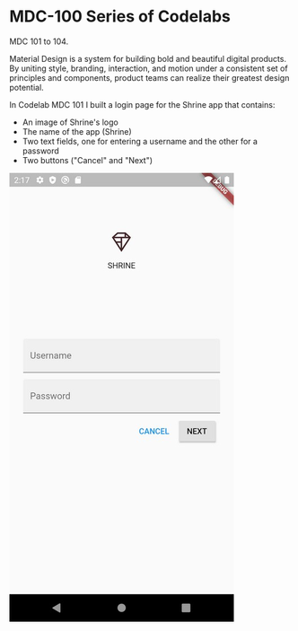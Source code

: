 # MDC-100 Series of Codelabs
MDC 101 to 104.

Material Design is a system for building bold and beautiful digital products. By uniting style, branding, interaction, and motion under a consistent set of principles and components, product teams can realize their greatest design potential.

In Codelab MDC 101 I built a login page for the Shrine app that contains:

- An image of Shrine's logo
- The name of the app (Shrine)
- Two text fields, one for entering a username and the other for a password
- Two buttons ("Cancel" and "Next")

<img src="https://github.com/c0ff33-b34n/MDC-101-104-Flutter/blob/master/codelab101.jpg" width="400">